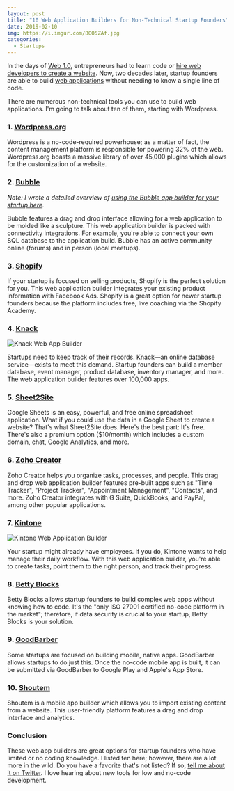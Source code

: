 ```yaml
---
layout: post
title: "10 Web Application Builders for Non-Technical Startup Founders"
date: 2019-02-10
img: https://i.imgur.com/BQO5ZAf.jpg
categories: 
  - Startups
---
```


In the days of [Web 1.0](https://www.geeksforgeeks.org/web-1-0-web-2-0-and-web-3-0-with-their-difference/), entrepreneurs had to learn code or [hire web developers to create a website](https://www.karllhughes.com/posts/hiring-process). Now, two decades later, startup founders are able to build [web applications](https://www.karllhughes.com/posts/web-applications) without needing to know a single line of code.

There are numerous non-technical tools you can use to build web applications. I'm going to talk about ten of them, starting with Wordpress.

### 1. [Wordpress.org](http://wordpress.org/)

Wordpress is a no-code-required powerhouse; as a matter of fact, the content management platform is responsible for powering 32% of the web. Wordpress.org boasts a massive library of over 45,000 plugins which allows for the customization of a website.

### 2. [Bubble](http://bubble.io/)

_Note: I wrote a detailed overview of [using the Bubble app builder for your startup here](https://www.karllhughes.com/posts/bubble-web-app)._

Bubble features a drag and drop interface allowing for a web application to be molded like a sculpture. This web application builder is packed with connectivity integrations. For example, you're able to connect your own SQL database to the application build. Bubble has an active community online (forums) and in person (local meetups). 

### 3. [Shopify](https://www.shopify.com/)

If your startup is focused on selling products, Shopify is the perfect solution for you. This web application builder integrates your existing product information with Facebook Ads. Shopify is a great option for newer startup founders because the platform includes free, live coaching via the Shopify Academy.

### 4. [Knack](https://www.knack.com/)

![Knack Web App Builder](https://i.imgur.com/u6WyK5a.jpg)

Startups need to keep track of their records. Knack—an online database service—exists to meet this demand. Startup founders can build a member database, event manager, product database, inventory manager, and more. The web application builder features over 100,000 apps.

### 5. [Sheet2Site](https://www.sheet2site.com/)

Google Sheets is an easy, powerful, and free online spreadsheet application. What if you could use the data in a Google Sheet to create a website? That's what Sheet2Site does. Here's the best part: It's free. There's also a premium option ($10/month) which includes a custom domain, chat, Google Analytics, and more.

### 6. [Zoho Creator](https://www.zoho.com/creator/)

Zoho Creator helps you organize tasks, processes, and people. This drag and drop web application builder features pre-built apps such as "Time Tracker", "Project Tracker", "Appointment Management", "Contacts", and more. Zoho Creator integrates with G Suite, QuickBooks, and PayPal, among other popular applications.

### 7. [Kintone](https://www.kintone.com/)

![Kintone Web Application Builder](https://i.imgur.com/QAfeWvA.png)

Your startup might already have employees. If you do, Kintone wants to help manage their daily workflow. With this web application builder, you're able to create tasks, point them to the right person, and track their progress.

### 8. [Betty Blocks](https://www.bettyblocks.com/)

Betty Blocks allows startup founders to build complex web apps without knowing how to code. It's the "only ISO 27001 certified no-code platform in the market"; therefore, if data security is crucial to your startup, Betty Blocks is your solution.

### 9. [GoodBarber](https://www.goodbarber.com/)

Some startups are focused on building mobile, native apps. GoodBarber allows startups to do just this. Once the no-code mobile app is built, it can be submitted via GoodBarber to Google Play and Apple's App Store.

### 10. [Shoutem](https://shoutem.com/)

Shoutem is a mobile app builder which allows you to import existing content from a website. This user-friendly platform features a drag and drop interface and analytics.

### Conclusion

These web app builders are great options for startup founders who have limited or no coding knowledge. I listed ten here; however, there are a lot more in the wild. Do you have a favorite that's not listed? If so, [tell me about it on Twitter](https://twitter.com/karllhughes). I love hearing about new tools for low and no-code development.
